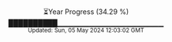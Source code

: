 <p align="center">
⏳Year Progress (34.29 %)<br>
██████████▁▁▁▁▁▁▁▁▁▁▁▁▁▁▁▁▁▁▁▁ <br>
<sub>Updated: Sun, 05 May 2024 12:03:02 GMT</sub>
</p>

